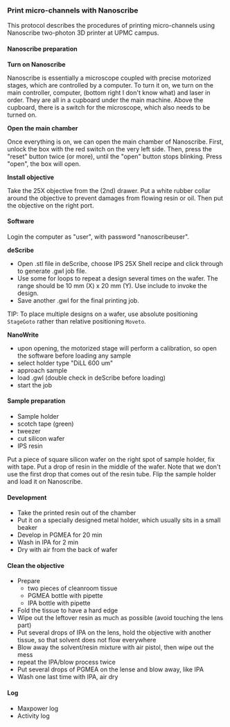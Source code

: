 ### Print micro-channels with Nanoscribe

This protocol describes the procedures of printing micro-channels using Nanoscribe two-photon 3D printer at UPMC campus.

#### Nanoscribe preparation

**Turn on Nanoscribe**

Nanoscribe is essentially a microscope coupled with precise motorized stages, which are controlled by a computer. To turn it on, we turn on the main controller, computer, (bottom right I don't know what) and laser in order. They are all in a cupboard under the main machine. Above the cupboard, there is a switch for the microscope, which also needs to be turned on.

**Open the main chamber**

Once everything is on, we can open the main chamber of Nanoscribe. First, unlock the box with the red switch on the very left side. Then, press the "reset" button twice (or more), until the "open" button stops blinking. Press "open", the box will open.

**Install objective**

Take the 25X objective from the (2nd) drawer. Put a white rubber collar around the objective to prevent damages from flowing resin or oil. Then put the objective on the right port.

#### Software

Login the computer as "user", with password "nanoscribeuser".

**deScribe**

- Open .stl file in deScribe, choose IPS 25X Shell recipe and click through to generate .gwl job file. 
- Use some for loops to repeat a design several times on the wafer. The range
should be 10 mm (X) x 20 mm (Y). Use include to invoke the design.
- Save another .gwl for the final printing job.

TIP: To place multiple designs on a wafer, use absolute positioning `StageGoto` rather than relative positioning `Moveto`.

**NanoWrite**

- upon opening, the motorized stage will perform a calibration, so open the software before loading any sample
- select holder type "DiLL 600 um" 
- approach sample
- load .gwl (double check in deScribe before loading)
- start the job


#### Sample preparation

- Sample holder
- scotch tape (green)
- tweezer
- cut silicon wafer
- IPS resin

Put a piece of square silicon wafer on the right spot of sample holder, fix with tape. Put a drop of resin in the middle of the wafer. Note that we don't use the first drop that comes out of the resin tube. Flip the sample holder and load it on Nanoscribe.



#### Development

- Take the printed resin out of the chamber
- Put it on a specially designed metal holder, which usually sits in a small beaker
- Develop in PGMEA for 20 min
- Wash in IPA for 2 min
- Dry with air from the back of wafer

#### Clean the objective

- Prepare
    - two pieces of cleanroom tissue
    - PGMEA bottle with pipette
    - IPA bottle with pipette
- Fold the tissue to have a hard edge
- Wipe out the leftover resin as much as possible (avoid touching the lens part)
- Put several drops of IPA on the lens, hold the objective with another tissue, so that solvent does not flow everywhere
- Blow away the solvent/resin mixture with air pistol, then wipe out the mess
- repeat the IPA/blow process twice
- Put several drops of PGMEA on the lense and blow away, like IPA
- Wash one last time with IPA, air dry

#### Log

- Maxpower log
- Activity log



